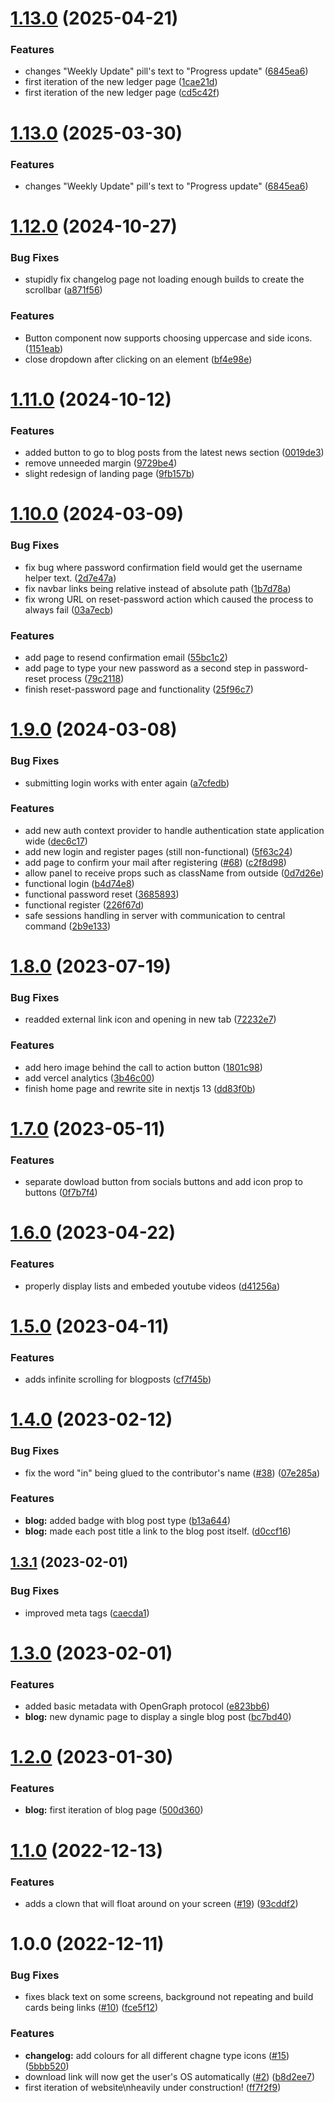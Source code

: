 # [1.13.0](https://github.com/unitystation/unitystation-web/compare/v1.12.0...v1.13.0) (2025-04-21)


### Features

* changes "Weekly Update" pill's text to "Progress update" ([6845ea6](https://github.com/unitystation/unitystation-web/commit/6845ea6b17fe2701e8fbdc4cecf64d1a1319ec97))
* first iteration of the new ledger page ([1cae21d](https://github.com/unitystation/unitystation-web/commit/1cae21d0368529be3fba38b3e8990ff6c61639a4))
* first iteration of the new ledger page ([cd5c42f](https://github.com/unitystation/unitystation-web/commit/cd5c42f3b569956608fcc80886f1b962d1ed1319))

# [1.13.0](https://github.com/unitystation/unitystation-web/compare/v1.12.0...v1.13.0) (2025-03-30)


### Features

* changes "Weekly Update" pill's text to "Progress update" ([6845ea6](https://github.com/unitystation/unitystation-web/commit/6845ea6b17fe2701e8fbdc4cecf64d1a1319ec97))

# [1.12.0](https://github.com/unitystation/unitystation-web/compare/v1.11.0...v1.12.0) (2024-10-27)


### Bug Fixes

* stupidly fix changelog page not loading enough builds to create the scrollbar ([a871f56](https://github.com/unitystation/unitystation-web/commit/a871f5654d7b010b1e18fb824ced75ac0b46cd88))


### Features

* Button component now supports choosing uppercase and side icons. ([1151eab](https://github.com/unitystation/unitystation-web/commit/1151eabdacad7dfdcfe859d26d359c16840eba5d))
* close dropdown after clicking on an element ([bf4e98e](https://github.com/unitystation/unitystation-web/commit/bf4e98e90decc286f7308c948b4a6cfd48631bea))

# [1.11.0](https://github.com/unitystation/unitystation-web/compare/v1.10.0...v1.11.0) (2024-10-12)


### Features

* added button to go to blog posts from the latest news section ([0019de3](https://github.com/unitystation/unitystation-web/commit/0019de39f00cda32c0bb671beae48739de78aca8))
* remove unneeded margin ([9729be4](https://github.com/unitystation/unitystation-web/commit/9729be40fbd4a84f3e69723786c5d847c5bb05a3))
* slight redesign of landing page ([9fb157b](https://github.com/unitystation/unitystation-web/commit/9fb157bd90752560e461091f2339ae27dd7e7bc4))

# [1.10.0](https://github.com/unitystation/unitystation-web/compare/v1.9.0...v1.10.0) (2024-03-09)


### Bug Fixes

* fix bug where password confirmation field would get the username helper text. ([2d7e47a](https://github.com/unitystation/unitystation-web/commit/2d7e47a15c5e164cf1ba435b16f1a014545dd0fa))
* fix navbar links being relative instead of absolute path ([1b7d78a](https://github.com/unitystation/unitystation-web/commit/1b7d78af970639e8e767709afa318f0f1c1b1fae))
* fix wrong URL on reset-password action which caused the process to always fail ([03a7ecb](https://github.com/unitystation/unitystation-web/commit/03a7ecb7e2d63d6f625833edcc23c30f83a56ddf))


### Features

* add page to resend confirmation email ([55bc1c2](https://github.com/unitystation/unitystation-web/commit/55bc1c2ac6817def9be89a469983dffff6139765))
* add page to type your new password as a second step in password-reset process ([79c2118](https://github.com/unitystation/unitystation-web/commit/79c2118d211b4b68d1a788ffdcbe86956da9b8f9))
* finish reset-password page and functionality ([25f96c7](https://github.com/unitystation/unitystation-web/commit/25f96c74e3672f6383e055e837093e9c3e97bae0))

# [1.9.0](https://github.com/unitystation/unitystation-web/compare/v1.8.0...v1.9.0) (2024-03-08)


### Bug Fixes

* submitting login works with enter again ([a7cfedb](https://github.com/unitystation/unitystation-web/commit/a7cfedb88e07cd274917a53a93207739e2ddf921))


### Features

* add new auth context provider to handle authentication state application wide ([dec6c17](https://github.com/unitystation/unitystation-web/commit/dec6c1723dfb111339ed7b5331c8cb190faa4c94))
* add new login and register pages (still non-functional) ([5f63c24](https://github.com/unitystation/unitystation-web/commit/5f63c2435f9e84b384282fe47a87d04aafeca514))
* add page to confirm your mail after registering ([#68](https://github.com/unitystation/unitystation-web/issues/68)) ([c2f8d98](https://github.com/unitystation/unitystation-web/commit/c2f8d982407d0214eef16993360c9a8fdf574b05))
* allow panel to receive props such as className from outside ([0d7d26e](https://github.com/unitystation/unitystation-web/commit/0d7d26eee287f6847e56182fff28993ee54df478))
* functional login ([b4d74e8](https://github.com/unitystation/unitystation-web/commit/b4d74e84a5993a3cea0bae04553d07546256a589))
* functional password reset ([3685893](https://github.com/unitystation/unitystation-web/commit/3685893d5751dbdcb9237169db491d7f7c8b0555))
* functional register ([226f67d](https://github.com/unitystation/unitystation-web/commit/226f67dd46d49b9828c1bd7775d5afa13e54768b))
* safe sessions handling in server with communication to central command ([2b9e133](https://github.com/unitystation/unitystation-web/commit/2b9e13375d155f948d896328230087848f8b01dd))

# [1.8.0](https://github.com/unitystation/unitystation-web/compare/v1.7.0...v1.8.0) (2023-07-19)


### Bug Fixes

* readded external link icon and opening in new tab ([72232e7](https://github.com/unitystation/unitystation-web/commit/72232e772df7414dd467311750bc7dff1346054a))


### Features

* add hero image behind the call to action button ([1801c98](https://github.com/unitystation/unitystation-web/commit/1801c9820bf41b9295ced30cb047de4a6b31f645))
* add vercel analytics ([3b46c00](https://github.com/unitystation/unitystation-web/commit/3b46c000a60f3c481e2d7a3051051bb6bd171f3c))
* finish home page and rewrite site in nextjs 13 ([dd83f0b](https://github.com/unitystation/unitystation-web/commit/dd83f0b131cc782e0890705d47779cdbb6c4c66c))

# [1.7.0](https://github.com/unitystation/unitystation-web/compare/v1.6.0...v1.7.0) (2023-05-11)


### Features

* separate dowload button from socials buttons and  add icon prop to buttons ([0f7b7f4](https://github.com/unitystation/unitystation-web/commit/0f7b7f4a07635adfbf040c5e184314e8cc6399af))

# [1.6.0](https://github.com/unitystation/unitystation-web/compare/v1.5.0...v1.6.0) (2023-04-22)


### Features

* properly display lists and embeded youtube videos ([d41256a](https://github.com/unitystation/unitystation-web/commit/d41256a4f23ba3f3a68993b29e32829d9d3030b9))

# [1.5.0](https://github.com/unitystation/unitystation-web/compare/v1.4.0...v1.5.0) (2023-04-11)


### Features

* adds infinite scrolling for blogposts ([cf7f45b](https://github.com/unitystation/unitystation-web/commit/cf7f45b1bbd32f4c0ce66b6e639f1fc205c7d879))

# [1.4.0](https://github.com/unitystation/unitystation-web/compare/v1.3.1...v1.4.0) (2023-02-12)


### Bug Fixes

* fix the word "in" being glued to the contributor's name ([#38](https://github.com/unitystation/unitystation-web/issues/38)) ([07e285a](https://github.com/unitystation/unitystation-web/commit/07e285a22d7a1e73004a41c33578c1e137b784a4))


### Features

* **blog:** added badge with blog post type ([b13a644](https://github.com/unitystation/unitystation-web/commit/b13a644c30313482e8a84ff24ebfbd33c7da725a))
* **blog:** made each post title a link to the blog post itself. ([d0ccf16](https://github.com/unitystation/unitystation-web/commit/d0ccf16478ba9b9e6b6ad87961a0cef6d3191861))

## [1.3.1](https://github.com/unitystation/unitystation-web/compare/v1.3.0...v1.3.1) (2023-02-01)


### Bug Fixes

* improved meta tags ([caecda1](https://github.com/unitystation/unitystation-web/commit/caecda14e05cc237ca1b9a866e3958ffd8de62de))

# [1.3.0](https://github.com/unitystation/unitystation-web/compare/v1.2.0...v1.3.0) (2023-02-01)


### Features

* added basic metadata with OpenGraph protocol ([e823bb6](https://github.com/unitystation/unitystation-web/commit/e823bb6379136fa97cb056fa8103b1df4ab3bbb1))
* **blog:** new dynamic page to display a single blog post ([bc7bd40](https://github.com/unitystation/unitystation-web/commit/bc7bd407d51a7f9bbb3ab558683a4ef888577246))

# [1.2.0](https://github.com/unitystation/unitystation-web/compare/v1.1.0...v1.2.0) (2023-01-30)


### Features

* **blog:** first iteration of blog page ([500d360](https://github.com/unitystation/unitystation-web/commit/500d360a9898a2d046f9ab5ce8faa182c6f1fb12))

# [1.1.0](https://github.com/unitystation/unitystation-web/compare/v1.0.0...v1.1.0) (2022-12-13)


### Features

* adds a clown that will float around on your screen ([#19](https://github.com/unitystation/unitystation-web/issues/19)) ([93cddf2](https://github.com/unitystation/unitystation-web/commit/93cddf2f4666b387261d68529deeb808d5333948))

# 1.0.0 (2022-12-11)


### Bug Fixes

* fixes black text on some screens, background not repeating and build cards being links ([#10](https://github.com/unitystation/unitystation-web/issues/10)) ([fce5f12](https://github.com/unitystation/unitystation-web/commit/fce5f128ab7577ab90186ece1d6a0b50688cb7dd))


### Features

* **changelog:** add colours for all different chagne type icons ([#15](https://github.com/unitystation/unitystation-web/issues/15)) ([5bbb520](https://github.com/unitystation/unitystation-web/commit/5bbb52021d5d46542066e06f7c0355fe891e392e))
* download link will now get the user's OS automatically ([#2](https://github.com/unitystation/unitystation-web/issues/2)) ([b8d2ee7](https://github.com/unitystation/unitystation-web/commit/b8d2ee76bfa8191818f78d32304d67bde331be7c))
* first iteration of website\nheavily under construction! ([ff7f2f9](https://github.com/unitystation/unitystation-web/commit/ff7f2f9d12beb8a3da1daba09d3d25896d2d1bc0))
